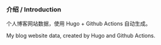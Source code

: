 ### 介绍 / Introduction

个人博客网站数据，使用 Hugo + Github Actions 自动生成。

My blog website data, created by Hugo and Github Actions.